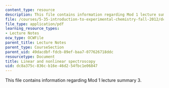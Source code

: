 ```yaml
---
content_type: resource
description: This file contains information regarding Mod 1 lecture summary 3.
file: /courses/5-35-introduction-to-experimental-chemistry-fall-2012/dc8a375c836cb16e46d254fbc1e06847_MIT5_35F12_Module_1LS3.pdf
file_type: application/pdf
learning_resource_types:
- Lecture Notes
ocw_type: OCWFile
parent_title: Lecture Notes
parent_type: CourseSection
parent_uid: 49dacdbf-fdcb-89ef-baa7-077626718ddc
resourcetype: Document
title: Linear and nonlinear spectroscopy
uid: dc8a375c-836c-b16e-46d2-54fbc1e06847
---
```

This file contains information regarding Mod 1 lecture summary 3.

